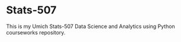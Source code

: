 # Stats-507
This is my Umich Stats-507 Data Science and Analytics using Python courseworks repository.
